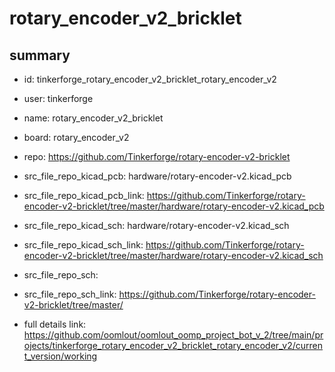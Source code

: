 # rotary_encoder_v2_bricklet
 
## summary 
* id: tinkerforge_rotary_encoder_v2_bricklet_rotary_encoder_v2
* user: tinkerforge
* name: rotary_encoder_v2_bricklet
* board: rotary_encoder_v2
* repo: https://github.com/Tinkerforge/rotary-encoder-v2-bricklet
* src_file_repo_kicad_pcb: hardware/rotary-encoder-v2.kicad_pcb
* src_file_repo_kicad_pcb_link: https://github.com/Tinkerforge/rotary-encoder-v2-bricklet/tree/master/hardware/rotary-encoder-v2.kicad_pcb
* src_file_repo_kicad_sch: hardware/rotary-encoder-v2.kicad_sch
* src_file_repo_kicad_sch_link: https://github.com/Tinkerforge/rotary-encoder-v2-bricklet/tree/master/hardware/rotary-encoder-v2.kicad_sch

* src_file_repo_sch: 
* src_file_repo_sch_link: https://github.com/Tinkerforge/rotary-encoder-v2-bricklet/tree/master/
* full details link: https://github.com/oomlout/oomlout_oomp_project_bot_v_2/tree/main/projects/tinkerforge_rotary_encoder_v2_bricklet_rotary_encoder_v2/current_version/working  







